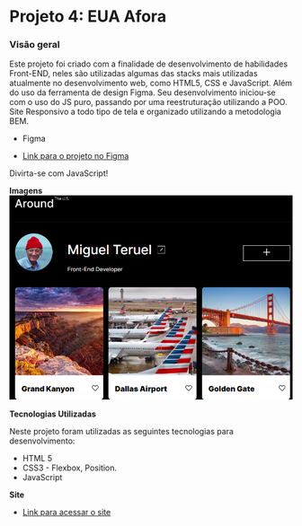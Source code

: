 
# Projeto 4: EUA Afora

  

### Visão geral
Este projeto foi criado com a finalidade de desenvolvimento de habilidades Front-END, neles são utilizadas algumas das stacks mais utilizadas atualmente no desenvolvimento web, como HTML5, CSS e JavaScript. Além do uso da ferramenta de design Figma. Seu desenvolvimento iniciou-se com o uso do JS puro, passando por uma reestruturação utilizando a POO. Site Responsivo a todo tipo de tela e organizado utilizando a metodologia BEM.
  

* Figma

* [Link para o projeto no Figma](https://www.figma.com/file/XfB6BSINvliub43JgKza1e/WEB.-Sprint-4.-Around-The-U.S.-desktop-%2B-mobile-pt)


Divirta-se com JavaScript!


**Imagens**
![Imagem do Projeto](./images/page_preview.png)
  

**Tecnologias Utilizadas**

Neste projeto foram utilizadas as seguintes tecnologias para desenvolvimento:
* HTML 5 
* CSS3 - Flexbox, Position.
* JavaScript

**Site**
* [Link para acessar o site](https://miguelterueljr.github.io/web_project_4_ptbr/)